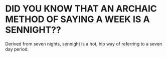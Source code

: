   # DID YOU KNOW THAT AN ARCHAIC METHOD OF SAYING A WEEK IS A SENNIGHT??
  Derived from seven nights, sennight is a hot, hip way of referring to a seven day period.

